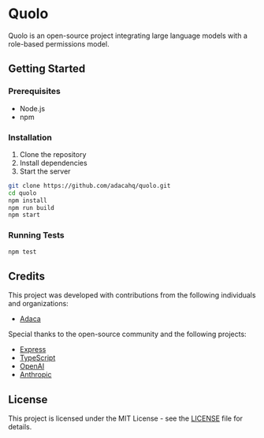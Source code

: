 # Quolo

Quolo is an open-source project integrating large language models with a role-based permissions model.

## Getting Started

### Prerequisites

- Node.js
- npm

### Installation

1. Clone the repository
2. Install dependencies
3. Start the server

```sh
git clone https://github.com/adacahq/quolo.git
cd quolo
npm install
npm run build
npm start
```

### Running Tests

```sh
npm test
```

## Credits

This project was developed with contributions from the following individuals and organizations:

- [Adaca](https://www.adaca.com)

Special thanks to the open-source community and the following projects:

- [Express](https://expressjs.com)
- [TypeScript](https://www.typescriptlang.org)
- [OpenAI](https://www.openai.com)
- [Anthropic](https://www.anthropic.com)

## License

This project is licensed under the MIT License - see the [LICENSE](LICENSE) file for details.

